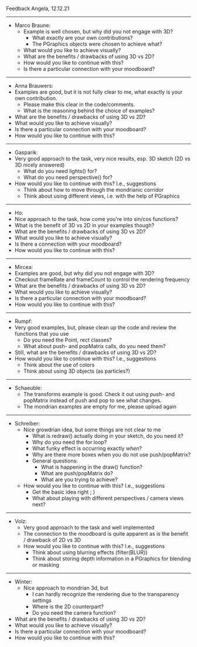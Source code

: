 

 Feedback Angela, 12.12.21

 --- 

 - Marco Braune: 
   - Example is well chosen, but why did you not engage with 3D?
     - What exactly are your own contributions?
     - The PGraphics objects were chosen to achieve what?
   - What would you like to achieve visually?
   - What are the benefits / drawbacks of using 3D vs 2D?
   - How would you like to continue with this? 
   - Is there a particular connection with your moodboard?

--- 
- Anna Brauwers:
 - Examples are good, but it is not fully clear to me, what exactly is your own contribution. 
   - Please make this clear in the code/comments.
   - What is the reasoning behind the choice of examples? 
 - What are the benefits / drawbacks of using 3D vs 2D?
 - What would you like to achieve visually? 
 - Is there a particular connection with your moodboard?
 - How would you like to continue with this?

--- 
- Gasparik: 
 - Very good approach to the task, very nice results, esp. 3D sketch (2D vs 3D nicely answered)
   - What do you need lights() for? 
   - What do you need perspective() for?
 - How would you like to continue with this? I.e., suggestions
   - Think about how to move through the mondrianic corridor 
   - Think about using different views, i.e. with the help of PGraphics

--- 
- Ho:
 - Nice approach to the task, how come you're into sin/cos functions? 
 - What is the benefit of 3D vs 2D in your examples though?
 - What are the benefits / drawbacks of using 3D vs 2D?
 - What would you like to achieve visually? 
 - Is there a connection with your moodboard?
 - How would you like to continue with this?

--- 
- Mircea:
 - Examples are good, but why did you not engage with 3D?
 - Checkout frameRate and frameCount to control the rendering frequency
 - What are the benefits / drawbacks of using 3D vs 2D?
 - What would you like to achieve visually? 
 - Is there a particular connection with your moodboard?
 - How would you like to continue with this?

--- 
- Rumpf:
 - Very good examples, but, please clean up the code and review the functions that you use
   - Do you need the Point, rect classes?
   - What about push- and popMatrix calls, do you need them?
 - Still, what are the benefits / drawbacks of using 3D vs 2D?
 - How would you like to continue with this? I.e., suggestions
   - Think about the use of colors
   - Think about using 3D objects (as particles?)

--- 
- Schaeuble:
  - The transforms example is good. Check it out using push- and popMatrix instead of push and pop to see what changes.
  - The mondrian examples are empty for me, please upload again

--- 
- Schreiber:
  - Nice growdrian idea, but some things are not clear to me
    - What is redraw() actually doing in your sketch, do you need it? 
    - Why do you need the for loop? 
    - What funky effect is occurring exactly _when_?
    - Why are there more boxes when you do not use push/popMatrix?
    - General questions: 
      - What is happening in the draw() function?
      - What are push/popMatrix do?
      - What are you trying to achieve?
  - How would you like to continue with this? I.e., suggestions
    - Get the basic idea right ; )
    - What about playing with different perspectives / camera views next?

---
- Volz:
  - Very good approach to the task and well implemented
  - The connection to the moodboard is quite apparent as is the benefit / drawback of 2D vs 3D
  - How would you like to continue with this? I.e., suggestions
    - Think about using blurring effects (filter(BLUR))
    - Think about storing depth information in a PGraphics for blending or masking

--- 
- Winter:
  - Nice approach to mondrian 3d, but 
    - I can hardly recognize the rendering due to the transparency settings
    - Where is the 2D counterpart?
    - Do you need the camera function?
 - What are the benefits / drawbacks of using 3D vs 2D?
 - What would you like to achieve visually? 
 - Is there a particular connection with your moodboard?
 - How would you like to continue with this?
